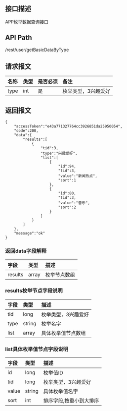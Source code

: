 ## 接口描述
APP枚举数据查询接口

## API Path
/rest/user/getBasicDataByType

## 请求报文
|名称|类型|是否必须|备注|
|:-|:-|:-|:-|
|type|int|是|枚举类型，3兴趣爱好|

## 返回报文
	{
		"accessToken":"e43a771327764cc3926851da25950054",
		"code":200,
		"data":{
			"results":[
				{
					"tid":3,
					"type":"兴趣爱好",
					"list":[
						{
							"id":94,
							"tid":3,
							"value":"新闻热点",
							"sort":1
						},
						{
							"id":80,
							"tid":3,
							"value":"音乐",
							"sort":2
						}
					]
				}
			]
		},
		"message":"ok"
	}

### 返回data字段解释
|字段|类型|描述|
|:-|:-|:-|
|results|array|枚举节点数组|

### results枚举节点字段说明
|字段|类型|描述|
|:-|:-|:-|
|tid|long|枚举类型，3兴趣爱好|
|type|string|枚举名字|
|list|array|具体枚举值节点数组|

### list具体枚举值节点字段说明
|字段|类型|描述|
|:-|:-|:-|
|id|long|枚举值ID|
|tid|long|枚举类型，3兴趣爱好|
|value|string|具体枚举值名字|
|sort|int|排序字段,按重小到大排序|

